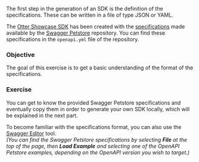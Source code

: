 The first step in the generation of an SDK is the definition of the specifications. These can be written in a file of type JSON or YAML.

The <a href="https://github.com/AmadeusITGroup/otter/tree/main/packages/%40o3r-training/showcase-sdk" target="_blank">Otter Showcase SDK</a> has been created with the
<a href="https://github.com/swagger-api/swagger-petstore/blob/master/src/main/resources/openapi.yaml" target="_blank">specifications</a> made available by the
<a href="https://github.com/swagger-api/swagger-petstore" target="_blank">Swagger Petstore</a> repository.
You can find these specifications in the `openapi.yml` file of the repository.

### Objective
The goal of this exercise is to get a basic understanding of the format of the specifications.

### Exercise
You can get to know the provided Swagger Petstore specifications and eventually copy them in order to generate your own SDK locally, which will be explained in the next part.

To become familiar with the specifications format, you can also use the <a href="https://editor-next.swagger.io/" target="_blank">Swagger Editor</a> tool.\
*(You can find the Swagger Petstore specifications by selecting **File** at the top of the page, then **Load Example** and selecting one of the OpenAPI
Petstore examples, depending on the OpenAPI version you wish to target.)*
